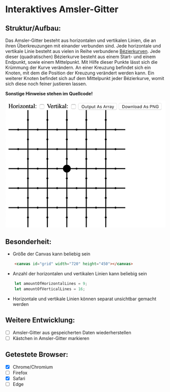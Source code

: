 # Interaktives Amsler-Gitter


## Struktur/Aufbau:
Das Amsler-Gitter besteht aus horizontalen und vertikalen Linien, die an ihren Überkreuzungen mit einander verbunden sind.
Jede horizontale und vertikale Linie besteht aus vielen in Reihe verbundene [Bézierkurven](https://de.m.wikipedia.org/wiki/Bézierkurve). 
Jede dieser (quadratischen) Bézierkurve besteht aus einem Start- und einem Endpunkt, sowie einem Mittelpunkt. Mit Hilfe dieser Punkte lässt sich die Krümmung der Kurve verändern. 
An einer Kreuzung befindet sich ein Knoten, mit dem die Position der Kreuzung verändert werden kann. Ein weiterer Knoten befindet sich auf dem Mittelpunkt jeder Bézierkurve, womit sich diese noch feiner justieren lassen. 

**Sonstige Hinweise stehen im Quellcode!**

![Amsler-Grid](grid.png)

## Besonderheit:
* Größe der Canvas kann beliebig sein    
```html 
    <canvas id="grid" width="720" height="450"></canvas>
```
* Anzahl der horizontalen und vertikalen Linien kann beliebig sein
```javascript
    let amountOfHorizontalLines = 9;
    let amountOfVerticalLines = 16;
```
* Horizontale und vertikale Linien können separat unsichtbar gemacht werden

## Weitere Entwicklung:
- [ ] Amsler-Gitter aus gespeicherten Daten wiederherstellen
- [ ] Kästchen in Amsler-Gitter markieren

## Getestete Browser:
- [x] Chrome/Chromium
- [ ] Firefox
- [x] Safari
- [ ] Edge
